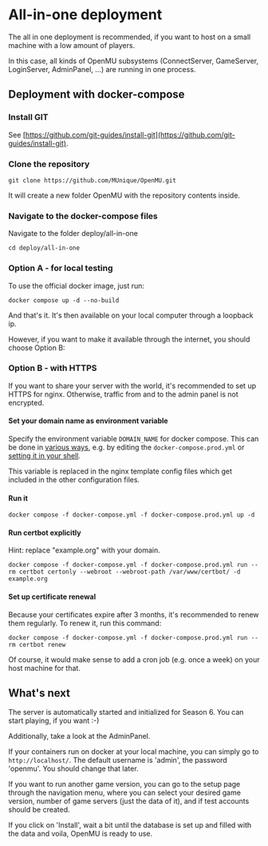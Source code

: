 # All-in-one deployment

The all in one deployment is recommended, if you want to host on a small machine
with a low amount of players.

In this case, all kinds of OpenMU subsystems (ConnectServer, GameServer, LoginServer,
AdminPanel, ...) are running in one process.

## Deployment with docker-compose

### Install GIT

See [https://github.com/git-guides/install-git](https://github.com/git-guides/install-git).

### Clone the repository

`git clone https://github.com/MUnique/OpenMU.git`

It will create a new folder OpenMU with the repository contents inside.

### Navigate to the docker-compose files

Navigate to the folder deploy/all-in-one

`cd deploy/all-in-one`

### Option A - for local testing

To use the official docker image, just run:

`docker compose up -d --no-build`

And that's it. It's then available on your local computer through a loopback ip.

However, if you want to make it available through the internet, you should choose
Option B:

### Option B - with HTTPS

If you want to share your server with the world, it's recommended to set up HTTPS
for nginx. Otherwise, traffic from and to the admin panel is not encrypted.

#### Set your domain name as environment variable

Specify the environment variable ```DOMAIN_NAME``` for docker compose.
This can be done in [various ways](https://docs.docker.com/compose/environment-variables/set-environment-variables/),
e.g. by editing the ```docker-compose.prod.yml``` or
[setting it in your shell](https://phoenixnap.com/kb/linux-set-environment-variable).

This variable is replaced in the nginx template config files which get included
in the other configuration files.

#### Run it

`docker compose -f docker-compose.yml -f docker-compose.prod.yml up -d`

#### Run certbot explicitly

Hint: replace "example.org" with your domain.

`docker compose -f docker-compose.yml -f docker-compose.prod.yml run --rm certbot certonly --webroot --webroot-path /var/www/certbot/ -d example.org`

#### Set up certificate renewal

Because your certificates expire after 3 months, it's recommended to renew them regularly.
To renew it, run this command:

`docker compose -f docker-compose.yml -f docker-compose.prod.yml run --rm certbot renew`

Of course, it would make sense to add a cron job (e.g. once a week) on your host
machine for that.

## What's next

The server is automatically started and initialized for Season 6. You can start
playing, if you want :-)

Additionally, take a look at the AdminPanel.

If your containers run on docker at your local machine, you can simply go to `http://localhost/`.
The default username is 'admin', the password 'openmu'. You should change that later.

If you want to run another game version, you can go to the setup page through
the navigation menu, where you can select your desired game version,
number of game servers (just the data of it), and if test accounts
should be created.

If you click on 'Install', wait a bit until the database is set up and filled with the
data and voila, OpenMU is ready to use.
